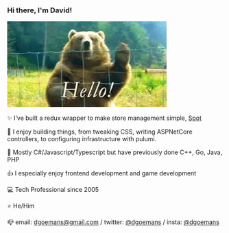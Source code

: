 ### Hi there, I'm David!

![Hello](https://raw.githubusercontent.com/dgoemans/dgoemans/master/hello.gif)

 :sparkles: I’ve built a redux wrapper to make store management simple, [Spot](https://github.com/dgoemans/spot)
  
 :sparkling_heart: I enjoy building things, from tweaking CSS, writing ASPNetCore controllers, to configuring infrastructure with pulumi.
 
 :hammer: Mostly C#/Javascript/Typescript but have previously done C++, Go, Java, PHP
 
 :thumbsup: I especially enjoy frontend development and game development

 :computer: Tech Professional since 2005
 
 :star: He/Him
 
 :mailbox_closed: email: dgoemans@gmail.com / twitter: [@dgoemans](https://twitter.com/dgoemans) / insta: [@dgoemans](https://instagram.com/dgoemans)
 
 <!--
SEO YO
 :key: Keywords: Fullstack, Javascript, Typescript, C#, React, Aspnet Core, DotnetCore 
-->
